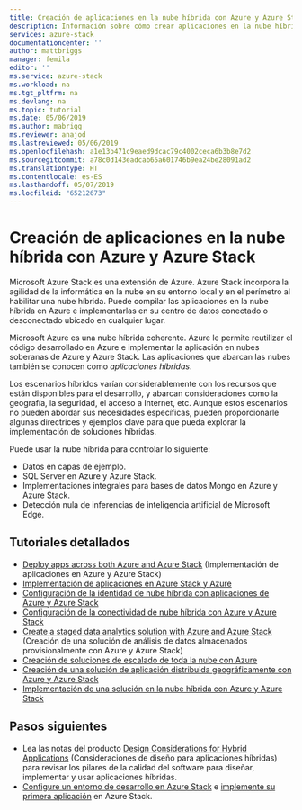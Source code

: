 ```yaml
---
title: Creación de aplicaciones en la nube híbrida con Azure y Azure Stack | Microsoft Docs
description: Información sobre cómo crear aplicaciones en la nube híbrida con Azure y Azure Stack
services: azure-stack
documentationcenter: ''
author: mattbriggs
manager: femila
editor: ''
ms.service: azure-stack
ms.workload: na
ms.tgt_pltfrm: na
ms.devlang: na
ms.topic: tutorial
ms.date: 05/06/2019
ms.author: mabrigg
ms.reviewer: anajod
ms.lastreviewed: 05/06/2019
ms.openlocfilehash: a1e13b471c9eaed9dcac79c4002ceca6b3b8e7d2
ms.sourcegitcommit: a78c0d143eadcab65a601746b9ea24be28091ad2
ms.translationtype: HT
ms.contentlocale: es-ES
ms.lasthandoff: 05/07/2019
ms.locfileid: "65212673"
---
```

# <a name="create-hybrid-cloud-apps-with-azure-and-azure-stack"></a>Creación de aplicaciones en la nube híbrida con Azure y Azure Stack

Microsoft Azure Stack es una extensión de Azure. Azure Stack incorpora la agilidad de la informática en la nube en su entorno local y en el perímetro al habilitar una nube híbrida. Puede compilar las aplicaciones en la nube híbrida en Azure e implementarlas en su centro de datos conectado o desconectado ubicado en cualquier lugar.

Microsoft Azure es una nube híbrida coherente. Azure le permite reutilizar el código desarrollado en Azure e implementar la aplicación en nubes soberanas de Azure y Azure Stack. Las aplicaciones que abarcan las nubes también se conocen como *aplicaciones híbridas*.

Los escenarios híbridos varían considerablemente con los recursos que están disponibles para el desarrollo, y abarcan consideraciones como la geografía, la seguridad, el acceso a Internet, etc. Aunque estos escenarios no pueden abordar sus necesidades específicas, pueden proporcionarle algunas directrices y ejemplos clave para que pueda explorar la implementación de soluciones híbridas.

Puede usar la nube híbrida para controlar lo siguiente:
- Datos en capas de ejemplo.
- SQL Server en Azure y Azure Stack.
- Implementaciones integrales para bases de datos Mongo en Azure y Azure Stack.
- Detección nula de inferencias de inteligencia artificial de Microsoft Edge.

## <a name="step-by-step-tutorials"></a>Tutoriales detallados

- [Deploy apps across both Azure and Azure Stack](azure-stack-solution-pipeline.md) (Implementación de aplicaciones en Azure y Azure Stack)
- [Implementación de aplicaciones en Azure Stack y Azure](azure-stack-solution-hybrid-identity.md)
- [Configuración de la identidad de nube híbrida con aplicaciones de Azure y Azure Stack](azure-stack-solution-hybrid-connectivity.md)
- [Configuración de la conectividad de nube híbrida con Azure y Azure Stack](azure-stack-solution-staged-data-analytics.md)
- [Create a staged data analytics solution with Azure and Azure Stack](azure-stack-solution-cloud-burst.md) (Creación de una solución de análisis de datos almacenados provisionalmente con Azure y Azure Stack)
- [Creación de soluciones de escalado de toda la nube con Azure](azure-stack-solution-cloud-burst.md)
- [Creación de una solución de aplicación distribuida geográficamente con Azure y Azure Stack](azure-stack-solution-geo-distributed.md)
- [Implementación de una solución en la nube híbrida con Azure y Azure Stack](azure-stack-solution-hybrid-cloud.md)

## <a name="next-steps"></a>Pasos siguientes

- Lea las notas del producto [Design Considerations for Hybrid Applications](https://aka.ms/hybrid-cloud-applications-pillars) (Consideraciones de diseño para aplicaciones híbridas) para revisar los pilares de la calidad del software para diseñar, implementar y usar aplicaciones híbridas.
- [Configure un entorno de desarrollo en Azure Stack](azure-stack-dev-start.md) e [implemente su primera aplicación](azure-stack-dev-start-deploy-app.md) en Azure Stack.
